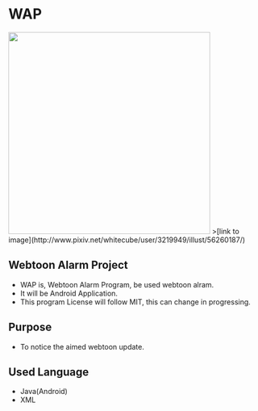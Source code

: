 # WAP
<img src="http://i67.tinypic.com/20sbz15.jpg" height = "400">
>[link to image](http://www.pixiv.net/whitecube/user/3219949/illust/56260187/)

## Webtoon Alarm Project

* WAP is, Webtoon Alarm Program, be used webtoon alram.
* It will be Android Application.
* This program License will follow MIT, this can change in progressing.

## Purpose

* To notice the aimed webtoon update.

## Used Language

* Java(Android)
* XML
